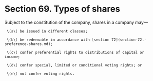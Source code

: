 # Section 69. Types of shares

Subject to the constitution of the company, shares in a company may—

     \(a\) be issued in different classes; 

     \(b\) be redeemable in accordance with [section 72](section-72.-preference-shares.md); 

     \(c\) confer preferential rights to distributions of capital or income; 

     \(d\) confer special, limited or conditional voting rights; or 

     \(e\) not confer voting rights.

